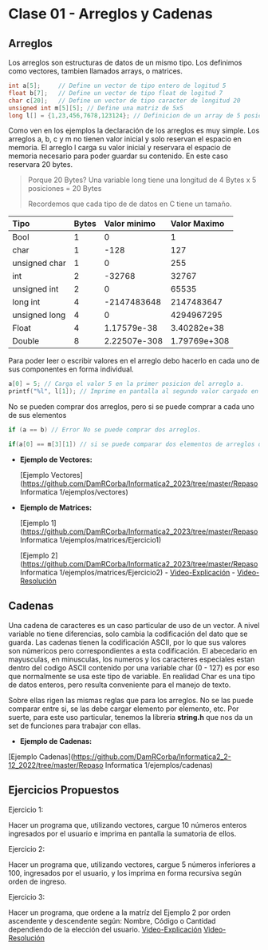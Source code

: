 # Clase 01 - Arreglos y Cadenas

## Arreglos

Los arreglos son estructuras de datos de un mismo tipo. Los definimos como vectores, tambien llamados arrays, o matrices.

```c
int a[5];     // Define un vector de tipo entero de logitud 5
float b[7];   // Define un vector de tipo float de logitud 7
char c[20];   // Define un vector de tipo caracter de longitud 20
unsigned int m[5][5]; // Define una matriz de 5x5
long l[] = {1,23,456,7678,123124}; // Definicion de un array de 5 posiciones precargado
```

Como ven en los ejemplos la declaración de los arreglos es muy simple. Los arreglos a, b, c y m no tienen valor inicial y solo reservan el espacio en memoria. El arreglo l carga su valor inicial y reservara el espacio de memoria necesario para poder guardar su contenido. En este caso reservara 20 bytes.

> Porque 20 Bytes? Una variable long tiene una longitud de 4 Bytes x 5 posiciones = 20 Bytes
>
> Recordemos que cada tipo de de datos en C tiene un tamaño.
>
| Tipo          | Bytes |  Valor minimo | Valor Maximo  |
| :------------ | :---- |:------------- |:------------- |
| Bool          | 1     |             0 |             1 |
| char          | 1     |          -128 |           127 |
| unsigned char | 1     |             0 |           255 |
| int           | 2     |        -32768 |         32767 |
| unsigned int  | 2     |             0 |         65535 |
| long int      | 4     |   -2147483648 |    2147483647 |
| unsigned long | 4     |             0 |    4294967295 |
| Float         | 4     |   1.17579e-38 |   3.40282e+38 |
| Double        | 8     |  2.22507e-308 |  1.79769e+308 |

Para poder leer o escribir valores en el arreglo debo hacerlo en cada uno de sus componentes en forma individual.

```c
a[0] = 5; // Carga el valor 5 en la primer posicion del arreglo a.
printf("%l", l[1]); // Imprime en pantalla al segundo valor cargado en l, en este ejemplo 23.

```

No se pueden comprar dos arreglos, pero si se puede comprar a cada uno de sus elementos
```c
if (a == b) // Error No se puede comprar dos arreglos.

if(a[0] == m[3][1]) // si se puede comparar dos elementos de arreglos diferentes

```

- __Ejemplo de Vectores:__

  [Ejemplo Vectores](https://github.com/DamRCorba/Informatica2_2023/tree/master/Repaso Informatica 1/ejemplos/vectores)

- __Ejemplo de Matrices:__

  [Ejemplo 1](https://github.com/DamRCorba/Informatica2_2023/tree/master/Repaso Informatica 1/ejemplos/matrices/Ejercicio1)

  [Ejemplo 2](https://github.com/DamRCorba/Informatica2_2023/tree/master/Repaso Informatica 1/ejemplos/matrices/Ejercicio2) - [Video-Explicación](https://youtu.be/Y1UfYJMelUU) - [Video-Resolución](https://youtu.be/xac4eQmZup8)


## Cadenas

Una cadena de caracteres es un caso particular de uso de un vector. A nivel variable no tiene diferencias, solo cambia la codificación del dato que se guarda. Las cadenas tienen la codificación ASCII, por lo que sus valores son númericos pero correspondientes a esta codificación.
El abecedario en mayusculas, en minusculas, los numeros y los caracteres especiales estan dentro del codigo ASCII contenido por una variable char (0 - 127) es por eso que normalmente se usa este tipo de variable. En realidad Char es una tipo de datos enteros, pero resulta conveniente para el manejo de texto.

Sobre ellas rigen las mismas reglas que para los arreglos. No se las puede comparar entre si, se las debe cargar elemento por elemento, etc. Por suerte, para este uso particular, tenemos la libreria __string.h__ que nos da un set de funciones para trabajar con ellas.

- __Ejemplo de Cadenas:__

[Ejemplo Cadenas](https://github.com/DamRCorba/Informatica2_2-12_2022/tree/master/Repaso Informatica 1/ejemplos/cadenas)

## Ejercicios Propuestos

Ejercicio 1:

Hacer un programa que, utilizando vectores, cargue 10 números enteros ingresados por el usuario e imprima en pantalla la sumatoria de ellos.

Ejercicio 2:

Hacer un programa que, utilizando vectores, cargue 5 números inferiores a 100, ingresados por el usuario, y los imprima en forma recursiva según orden de ingreso.

Ejercicio 3:

Hacer un programa, que ordene a la matríz del Ejemplo 2 por orden ascendente y descendente según: Nombre, Código o Cantidad dependiendo de la elección del usuario. [Video-Explicación](https://youtu.be/HkA7FldDdTA) [Video-Resolución](https://youtu.be/7KCB4mw5SWs)
